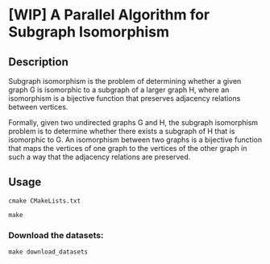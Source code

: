 # [WIP] A Parallel Algorithm for Subgraph Isomorphism

## Description
Subgraph isomorphism is the problem of determining whether a given graph G is isomorphic to a subgraph of a larger graph H, where an isomorphism is a bijective function that preserves adjacency relations between vertices. 

Formally, given two undirected graphs G and H, the subgraph isomorphism problem is to determine whether there exists a subgraph of H that is isomorphic to G. An isomorphism between two graphs is a bijective function that maps the vertices of one graph to the vertices of the other graph in such a way that the adjacency relations are preserved.

## Usage
```shell
cmake CMakeLists.txt
```
```shell
make 
```

### Download the datasets:

```shell
make download_datasets
```